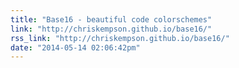```yaml
---
title: "Base16 - beautiful code colorschemes"
link: "http://chriskempson.github.io/base16/"
rss_link: "http://chriskempson.github.io/base16/"
date: "2014-05-14 02:06:42pm"
---
```

